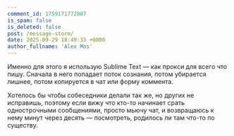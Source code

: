 ```yaml
---
comment_id: 1759171772807
is_spam: false
is_deleted: false
post: /message-storm/
date: 2025-09-29 18:49:33 +0000
author_fullname: 'Alex Mos'
---
```


Именно для этого я использую Sublime Text — как прокси для всего что пишу.
Сначала в него попадает поток сознания, потом убирается лишнее, потом копируется в чат или форму коммента.

Хотелось бы чтобы собеседники делали так же, но других не исправишь, поэтому если вижу что кто-то начинает срать однострочными сообщениями, просто мьючу чат, и возвращаюсь к нему минут через десять — посмотреть, родилось ли там что-то по существу.
